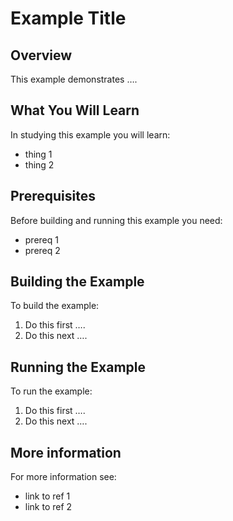 # Example Title

## Overview
This example demonstrates ….

## What You Will Learn
In studying this example you will learn:
* thing 1
* thing 2

## Prerequisites
Before building and running this example you need:
* prereq 1
* prereq 2

## Building the Example
To build the example:
1. Do this first ….
1. Do this next ….

## Running the Example
To run the example:
1. Do this first ….
1. Do this next ….

## More information
For more information see:
* link to ref 1
* link to ref 2
